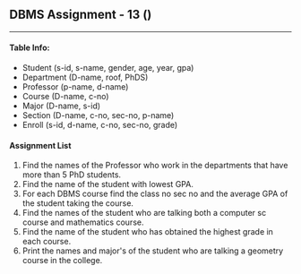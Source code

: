 ## DBMS Assignment - 13 ()
---

####  Table Info:
- Student (s-id, s-name, gender, age, year, gpa)
- Department (D-name, roof, PhDS)
- Professor (p-name, d-name)
- Course (D-name, c-no)
- Major (D-name, s-id)
- Section (D-name, c-no, sec-no, p-name)
- Enroll (s-id, d-name, c-no, sec-no, grade)

#### Assignment List

1. Find the names of the Professor who work in the departments that have more than 5 PhD students.
2. Find the name of the student with lowest GPA.
3. For each DBMS course find the class no sec no and the average GPA of the student taking the course.
4. Find the names of the student who are talking both a computer sc course and mathematics course.
5. Find the name of the student who has obtained the highest grade in each course.
6. Print the names and major's of the student who are talking a geometry course in the college.
